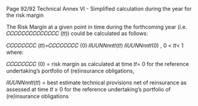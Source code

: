  
Page 92/92 
Technical Annex VI - Simplified calculation during the year for the risk margin  
 
The Risk Margin at a given point in time during the forthcoming year (i.e. 𝐶𝐶𝐶𝐶𝐶𝐶𝐶𝐶𝐶𝐶𝐶𝐶𝐶𝐶 (𝑡𝑡)) could be 
calculated as follows:  
 
𝐶𝐶𝐶𝐶𝐶𝐶𝐶𝐶 (𝑡𝑡)=𝐶𝐶𝐶𝐶𝐶𝐶𝐶𝐶 (0)∙𝐼𝐼𝑈𝑈𝑁𝑁𝑛𝑛𝑡𝑡(𝑡𝑡)
𝐼𝐼𝑈𝑈𝑁𝑁𝑛𝑛𝑡𝑡(0)   ,      0 < 𝑡𝑡< 1 
 where:  
 
𝐶𝐶𝐶𝐶𝐶𝐶𝐶𝐶 (0) = risk margin as calculated at time 𝑡𝑡= 0 for the reference undertaking’s portfolio of 
(re)insurance obligations,  
 
𝐼𝐼𝑈𝑈𝑁𝑁𝑛𝑛𝑡𝑡(𝑡𝑡) = best estimate technical provisions net of reinsurance as assessed at time 𝑡𝑡 ≥ 0 for the 
reference undertaking’s portfolio of (re)insurance obligations  